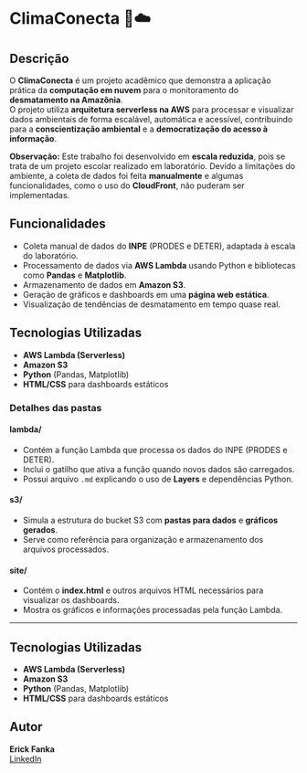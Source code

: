 # ClimaConecta 🌱☁️

## Descrição

O **ClimaConecta** é um projeto acadêmico que demonstra a aplicação prática da **computação em nuvem** para o monitoramento do **desmatamento na Amazônia**.  
O projeto utiliza **arquitetura serverless na AWS** para processar e visualizar dados ambientais de forma escalável, automática e acessível, contribuindo para a **conscientização ambiental** e a **democratização do acesso à informação**.

**Observação:** Este trabalho foi desenvolvido em **escala reduzida**, pois se trata de um projeto escolar realizado em laboratório. Devido a limitações do ambiente, a coleta de dados foi feita **manualmente** e algumas funcionalidades, como o uso do **CloudFront**, não puderam ser implementadas.

## Funcionalidades

- Coleta manual de dados do **INPE** (PRODES e DETER), adaptada à escala do laboratório.  
- Processamento de dados via **AWS Lambda** usando Python e bibliotecas como **Pandas** e **Matplotlib**.  
- Armazenamento de dados em **Amazon S3**.  
- Geração de gráficos e dashboards em uma **página web estática**.  
- Visualização de tendências de desmatamento em tempo quase real.  

## Tecnologias Utilizadas

- **AWS Lambda (Serverless)**  
- **Amazon S3**  
- **Python** (Pandas, Matplotlib)  
- **HTML/CSS** para dashboards estáticos  


### Detalhes das pastas

#### lambda/
- Contém a função Lambda que processa os dados do INPE (PRODES e DETER).  
- Inclui o gatilho que ativa a função quando novos dados são carregados.  
- Possui arquivo `.md` explicando o uso de **Layers** e dependências Python.

#### s3/
- Simula a estrutura do bucket S3 com **pastas para dados** e **gráficos gerados**.  
- Serve como referência para organização e armazenamento dos arquivos processados.

#### site/
- Contém o **index.html** e outros arquivos HTML necessários para visualizar os dashboards.  
- Mostra os gráficos e informações processadas pela função Lambda.

---

## Tecnologias Utilizadas

- **AWS Lambda (Serverless)**  
- **Amazon S3**  
- **Python** (Pandas, Matplotlib)  
- **HTML/CSS** para dashboards estáticos  

## Autor

**Erick Fanka**  
[LinkedIn](https://www.linkedin.com/in/erick-fanka/)
